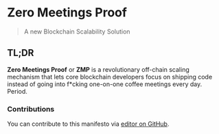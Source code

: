 # Zero Meetings Proof
> A new Blockchain Scalability Solution

## TL;DR
**Zero Meetings Proof** or **ZMP** is a revolutionary off-chain scaling mechanism that lets core blockchain developers focus on shipping code instead of going into f*cking one-on-one coffee meetings every day. Period.

### Contributions
You can contribute to this manifesto via [editor on GitHub](https://github.com/ksaitor/zeromeetingsproof/edit/master/README.md).
